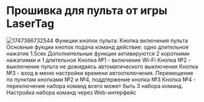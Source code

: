 # Прошивка для пульта от игры LaserTag
![1747386732544](https://github.com/user-attachments/assets/5ec989f8-261b-4723-83e0-3c82e084ad49)
Функции кнопок пульта:
Кнопка включения пульта
Основные фукции кнопок подача команд действие: одно длительное нажатие 1.5сек
Дополнительные функции активируются 2 короткими нажатиями и 1 длительное
Кнопка №1 - включение Wi-Fi 
Кнопка №2 - выключение пульта не дожидаясь автоматического выключения
Кнопка №3 - вход в меню настройки времени автоотключения. Перемещение по пунктам кнопками №2 и №4, поддтержение кнопка №3
Кнопка №4 - переключение набора команд всего может быть 3 набора команд. Настройка набора команд через Web-интерфейс
